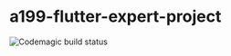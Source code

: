 # a199-flutter-expert-project

![Codemagic build status](https://api.codemagic.io/apps/62591907dfd8adae9bbb1502/62591907dfd8adae9bbb1501/status_badge.svg)
